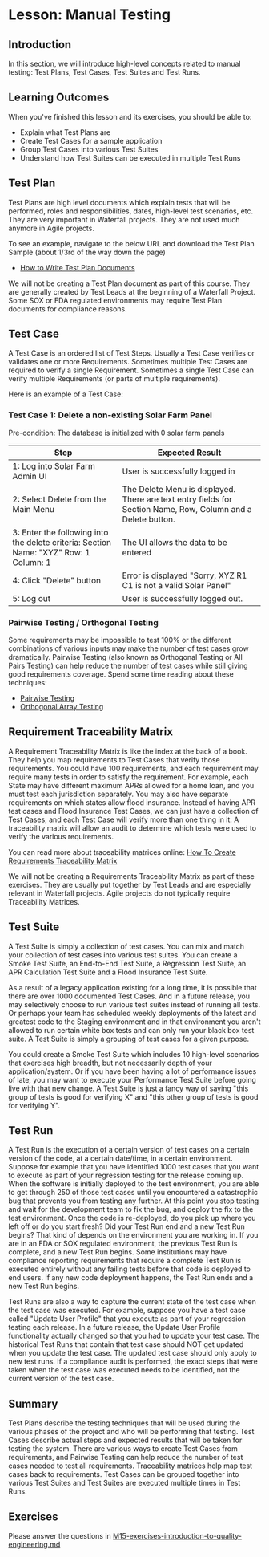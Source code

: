 # Lesson: Manual Testing

## Introduction

In this section, we will introduce high-level concepts related to manual testing: Test Plans, Test Cases, Test Suites and Test Runs.

## Learning Outcomes

When you've finished this lesson and its exercises, you should be able to:
* Explain what Test Plans are
* Create Test Cases for a sample application
* Group Test Cases into various Test Suites
* Understand how Test Suites can be executed in multiple Test Runs

## Test Plan

Test Plans are high level documents which explain tests that will be performed, roles and responsibilities, dates, high-level test scenarios, etc. They are very important in Waterfall projects. They are not used much anymore in Agile projects.

To see an example, navigate to the below URL and download the Test Plan Sample (about 1/3rd of the way down the page)
- [How to Write Test Plan Documents](https://www.softwaretestinghelp.com/how-to-write-test-plan-document-software-testing-training-day3/)

We will not be creating a Test Plan document as part of this course. They are generally created by Test Leads at the beginning of a Waterfall Project. Some SOX or FDA regulated environments may require Test Plan documents for compliance reasons. 

## Test Case

A Test Case is an ordered list of Test Steps. Usually a Test Case verifies or validates one or more Requirements.  Sometimes multiple Test Cases are required to verify a single Requirement. Sometimes a single Test Case can verify multiple Requirements (or parts of multiple requirements).

Here is an example of a Test Case:

### Test Case 1: Delete a non-existing Solar Farm Panel
Pre-condition: The database is initialized with 0 solar farm panels

| Step  | Expected Result |
| ------------------------------ | ------------------------------ |
| 1: Log into Solar Farm Admin UI | User is successfully logged in |
| 2: Select Delete from the Main Menu | The Delete Menu is displayed. There are text entry fields for Section Name, Row, Column and a Delete button. |
| 3: Enter the following into the delete criteria: Section Name: "XYZ" Row: 1 Column: 1 | The UI allows the data to be entered |  
| 4: Click "Delete" button | Error is displayed "Sorry, XYZ R1 C1 is not a valid Solar Panel" |
| 5: Log out | User is successfully logged out. |

### Pairwise Testing / Orthogonal Testing
Some requirements may be impossible to test 100% or the different combinations of various inputs may make the number of test cases grow dramatically. Pairwise Testing (also known as Orthogonal Testing or All Pairs Testing) can help reduce the number of test cases while still giving good requirements coverage. Spend some time reading about these techniques:
* [Pairwise Testing](https://www.tutorialspoint.com/software_testing_dictionary/pairwise_testing.htm)
* [Orthogonal Array Testing ](https://www.guru99.com/orthogonal-array-testing.html)

## Requirement Traceability Matrix

A Requirement Traceability Matrix is like the index at the back of a book. They help you map requirements to Test Cases that verify those requirements. You could have 100 requirements, and each requirement may require many tests in order to satisfy the requirement. For example, each State may have different maximum APRs allowed for a home loan, and you must test each jurisdiction separately. You may also have separate requirements on which states allow flood insurance. Instead of having APR test cases and Flood Insurance Test Cases, we can just have a collection of Test Cases, and each Test Case will verify more than one thing in it.  A traceability matrix will allow an audit to determine which tests were used to verify the various requirements.

You can read more about traceability matrices online:
[How To Create Requirements Traceability Matrix](https://www.softwaretestinghelp.com/requirements-traceability-matrix/)

We will not be creating a Requirements Traceability Matrix as part of these exercises. They are usually put together by Test Leads and are especially relevant in Waterfall projects. Agile projects do not typically require Traceability Matrices. 

## Test Suite

A Test Suite is simply a collection of test cases. You can mix and match your collection of test cases into various test suites. You can create a Smoke Test Suite, an End-to-End Test Suite, a Regression Test Suite, an APR Calculation Test Suite and a Flood Insurance Test Suite.  

As a result of a legacy application existing for a long time, it is possible that there are over 1000 documented Test Cases. And in a future release, you may selectively choose to run various test suites instead of running all tests.  Or perhaps your team  has scheduled weekly deployments of the latest and greatest code to the Staging environment and in that environment you aren't allowed to run certain white box tests and can only run your black box test suite. A Test Suite is simply a grouping of test cases for a given purpose.  

You could create a Smoke Test Suite which includes 10 high-level scenarios that exercises high breadth, but not necessarily depth of your application/system. Or if you have been having a lot of performance issues of late, you may want to execute your Performance Test Suite before going live with that new change. A Test Suite is just a fancy way of saying "this group of tests is good for verifying X" and "this other group of tests is good for verifying Y".         

## Test Run

A Test Run is the execution of a certain version of test cases on a certain version of the code, at a certain date/time, in a certain environment. Suppose for example that you have identified 1000 test cases that you want to execute as part of your regression testing for the release coming up. When the software is initially deployed to the test environment, you are able to get through 250 of those test cases until you encountered a catastrophic bug that prevents you from testing any further. At this point you stop testing and wait for the development team to fix the bug, and deploy the fix to the test environment. Once the code is re-deployed, do you pick up where you left off or do you start fresh?  Did your Test Run end and a new Test Run begins? That kind of depends on the environment you are working in. If you are in an FDA or SOX regulated environment, the previous Test Run is complete, and a new Test Run begins. Some institutions may have compliance reporting requirements that require a complete Test Run is executed entirely without any failing tests before that code is deployed to end users. If any new code deployment happens, the Test Run ends and a new Test Run begins. 

Test Runs are also a way to capture the current state of the test case when the test case was executed.  For example, suppose you have a test case called "Update User Profile" that you execute as part of your regression testing each release. In a future release, the Update User Profile functionality actually changed so that you had to update your test case. The historical Test Runs that contain that test case should NOT get updated when you update the test case. The updated test case should only apply to new test runs.  If a compliance audit is performed, the exact steps that were taken when the test case was executed needs to be identified, not the current version of the test case.

## Summary

Test Plans describe the testing techniques that will be used during the various phases of the project and who will be performing that testing. Test Cases describe actual steps and expected results that will be taken for testing the system. There are various ways to create Test Cases from requirements, and Pairwise Testing can help reduce the number of test cases needed to test all requirements. Traceability matrices help map test cases back to requirements. Test Cases can be grouped together into various Test Suites and Test Suites are executed multiple times in Test Runs.

## Exercises

Please answer the questions in [M15-exercises-introduction-to-quality-engineering.md](../exercises/M15-exercise-introduction-to-quality-engineering.md)